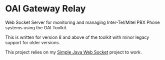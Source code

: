 OAI Gateway Relay
===============

Web Socket Server for monitoring and managing Inter-Tel/Mitel PBX Phone systems using the OAI Toolkit.

This is written for version 8 and above of the toolkit with minor legacy support for older versions.

This project relies on my <a href="https://github.com/willitscale/simplejavawebsocket">Simple Java Web Socket</a> project to work.
